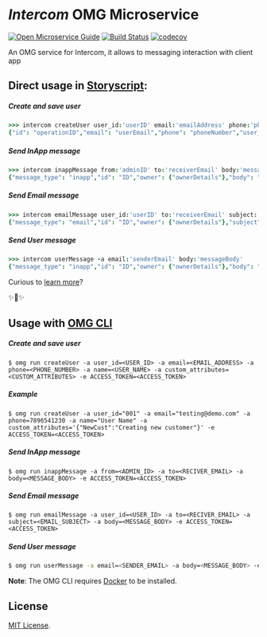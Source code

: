 # _Intercom_ OMG Microservice

[![Open Microservice Guide](https://img.shields.io/badge/OMG-enabled-brightgreen.svg?style=for-the-badge)](https://microservice.guide)
[![Build Status](https://travis-ci.com/heaptracetechnology/microservice-intercom.svg?branch=master)](https://travis-ci.com/heaptracetechnology/microservice-intercom)
[![codecov](https://codecov.io/gh/heaptracetechnology/microservice-intercom/branch/master/graph/badge.svg)](https://codecov.io/gh/heaptracetechnology/microservice-intercom)

An OMG service for Intercom, it allows to messaging interaction with client app

## Direct usage in [Storyscript](https://storyscript.io/):

##### Create and save user
```coffee
>>> intercom createUser user_id:'userID' email:'emailAddress' phone:'phoneNumber' name:'userName' custom_attributes:'customAttributes'
{"id": "operationID","email": "userEmail","phone": "phoneNumber","user_id": "userID","anonymous": false,"name": "userName","avatar": {"type": "avatar"},"custom_attributes": {"custom": "attributes"}}
```
##### Send InApp message
```coffee
>>> intercom inappMessage from:'adminID' to:'receiverEmail' body:'messageBody'
{"message_type": "inapp","id": "ID","owner": {"ownerDetails"},"body": "messageBody"}
```
##### Send Email message
```coffee
>>> intercom emailMessage user_id:'userID' to:'receiverEmail' subject:'emailSubject' body:'messageBody'
{"message_type": "email","id": "ID","owner": {"ownerDetails"},"subject": "emailSubject","body": "messageBody"}
```
##### Send User message
```coffee
>>> intercom userMessage -a email:'senderEmail' body:'messageBody'
{"message_type": "inapp","id": "ID","owner": {"ownerDetails"},"body": "messageBody"}
```

Curious to [learn more](https://docs.storyscript.io/)?

✨🍰✨

## Usage with [OMG CLI](https://www.npmjs.com/package/omg)

##### Create and save user
```shell
$ omg run createUser -a user_id=<USER_ID> -a email=<EMAIL_ADDRESS> -a phone=<PHONE_NUMBER> -a name=<USER_NAME> -a custom_attributes=<CUSTOM_ATTRIBUTES> -e ACCESS_TOKEN=<ACCESS_TOKEN>
```
##### Example
```shell
$ omg run createUser -a user_id="001" -a email="testing@demo.com" -a phone=7896541230 -a name="User Name" -a custom_attributes='{"NewCust":"Creating new customer"}' -e ACCESS_TOKEN=<ACCESS_TOKEN>
```
##### Send InApp message
```shell
$ omg run inappMessage -a from=<ADMIN_ID> -a to=<RECIVER_EMAIL> -a body=<MESSAGE_BODY> -e ACCESS_TOKEN=<ACCESS_TOKEN>
```
##### Send Email message
```shell
$ omg run emailMessage -a user_id=<USER_ID> -a to=<RECIVER_EMAIL> -a subject=<EMAIL_SUBJECT> -a body=<MESSAGE_BODY> -e ACCESS_TOKEN=<ACCESS_TOKEN>
```
##### Send User message
```sh
$ omg run userMessage -a email=<SENDER_EMAIL> -a body=<MESSAGE_BODY> -e ACCESS_TOKEN=<ACCESS_TOKEN>
```

**Note**: The OMG CLI requires [Docker](https://docs.docker.com/install/) to be installed.

## License
[MIT License](https://github.com/omg-services/intercom/blob/master/LICENSE).
